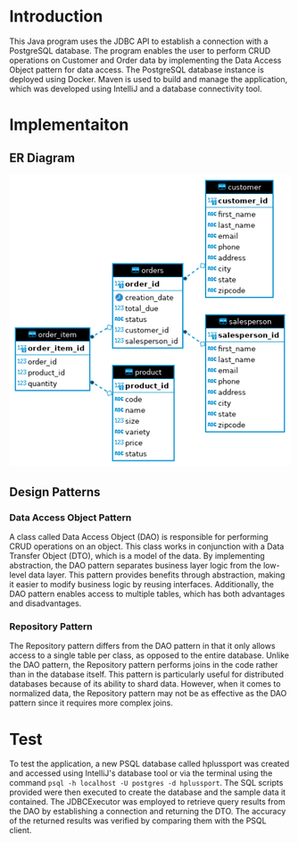 # Introduction

This Java program uses the JDBC API to establish a connection with a PostgreSQL database. The program enables the user to perform CRUD operations on Customer and Order data by implementing the Data Access Object pattern for data access. The PostgreSQL database instance is deployed using Docker. Maven is used to build and manage the application, which was developed using IntelliJ and a database connectivity tool.

# Implementaiton
## ER Diagram

![jdbc_er.png](assets%2Fjdbc_er.png)


## Design Patterns

### Data Access Object Pattern

A class called Data Access Object (DAO) is responsible for performing CRUD operations on an object. This class works in conjunction with a Data Transfer Object (DTO), which is a model of the data. By implementing abstraction, the DAO pattern separates business layer logic from the low-level data layer. This pattern provides benefits through abstraction, making it easier to modify business logic by reusing interfaces. Additionally, the DAO pattern enables access to multiple tables, which has both advantages and disadvantages.

### Repository Pattern

The Repository pattern differs from the DAO pattern in that it only allows access to a single table per class, as opposed to the entire database. Unlike the DAO pattern, the Repository pattern performs joins in the code rather than in the database itself. This pattern is particularly useful for distributed databases because of its ability to shard data. However, when it comes to normalized data, the Repository pattern may not be as effective as the DAO pattern since it requires more complex joins.

# Test

To test the application, a new PSQL database called hplussport was created and accessed using IntelliJ's database tool or via the terminal using the command `psql -h localhost -U postgres -d hplussport`. The SQL scripts provided were then executed to create the database and the sample data it contained. The JDBCExecutor was employed to retrieve query results from the DAO by establishing a connection and returning the DTO. The accuracy of the returned results was verified by comparing them with the PSQL client.
